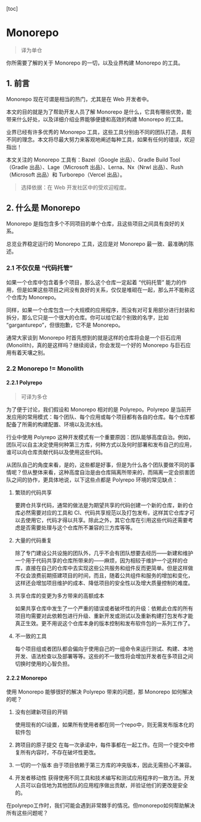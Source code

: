 [toc]

# Monorepo

> 译为单仓

你所需要了解的关于 Monorepo 的一切，以及业界构建 Monorepo 的工具。

## 1. 前言

Monorepo 现在可谓是相当的热门，尤其是在 Web 开发者中。

本文的目的就是为了帮助开发人员了解 Monorepo 是什么，它具有哪些优势，能带来什么好处，以及详细介绍业界能够便捷和高效的构建 Monorepo 的工具。

业界已经有许多优秀的 Monorepo 工具，这些工具分别由不同的团队打造，具有不同的理念。本文将尽最大努力来客观地阐述每种工具，如果有任何的错误，欢迎指出！

本文关注的 Monorepo 工具有：Bazel（Google 出品）、Gradle Build Tool（Gradle 出品）、Lage（Microsoft 出品）、Lerna、Nx（Nrwl 出品）、Rush（Microsoft 出品）和 Turborepo（Vercel 出品）。

> 选择依据：在 Web 开发社区中的受欢迎程度。

## 2. 什么是 Monorepo

Monorepo 是指包含多个不同项目的单个仓库，且这些项目之间具有良好的关系。

总览业界稳定运行的 Monorepo 工具，这应是对 Monorepo 最一致、最准确的陈述。

### 2.1 不仅仅是 “代码托管”

如果一个仓库中包含着多个项目，那么这个仓库一定起着 “代码托管” 能力的作用，但是如果这些项目之间没有良好的关系，仅仅是堆砌在一起，那么并不能称这个仓库为 Monorepo。

同样，如果一个仓库包含一个大规模的应用程序，而没有对可复用部分进行封装和拆分，那么它只是一个很大的仓库。你可以给它起个别致的名字，比如 “garganturepo”，但很抱歉，它不是 Monorepo。

通常大家谈到 Monorepo 时首先想到的就是这样的仓库将会是一个巨石应用 (Monolith)，真的是这样吗？继续阅读，你会发现一个好的 Monorepo 与巨石应用有着天壤之别。

### 2.2 Monorepo != Monolith



#### 2.2.1 Polyrepo

> 可译为多仓

为了便于讨论，我们假设和 Monorepo 相对的是 Polyrepo。Polyrepo 是当前开发应用的常用模式：每个团队、每个应用或每个项目都有各自的仓库。每个仓库都配备了所需的构建配置、环境以及流水线。

行业中使用 Polyrepo 这种开发模式有一个重要原因：团队能够高度自治。例如，团队可以自主决定使用何种第三方库，何种方式以及何时部署和发布自己的应用，谁可以向仓库贡献代码以及使用这些代码。

从团队自己的角度来看，是的，这些都是好事，但是为什么各个团队要做不同的事情呢？但从整体来看，这种高度自治是由仓库隔离所带来的，而隔离一定会损害团队之间的协作，更具体地说，以下这些点都是 Polyrepo 环境的常见缺点：

1. 繁琐的代码共享

   要跨仓共享代码，通常的做法是为期望共享的代码创建一个新的仓库，新的仓库必然需要对应的工具和 CI、代码共享规范以及打包发布，这样其它仓库才可以去使用它，代码才得以共享。除此之外，其它仓库在引用这些代码还需要考虑是否需要处理与这个仓库所不兼容的三方库等等。

2. 大量的代码重复

   除了专门建设公共设施的团队外，几乎不会有团队想要去经历——新建和维护一个用于代码共享的仓库所带来的——麻烦，因为相较于维护一个这样的仓库，直接在自己的仓库中去实现这些公共服务和组件反而更简单。但是这样做不仅会浪费前期搭建项目的时间，而且，随着公共组件和服务的增加和变化，这样还会增加项目维护的成本、降低项目的安全性以及增大质量控制的难度。

3. 共享仓库的变更为多方带来的高额成本

   如果共享仓库中发生了一个严重的错误或者破坏性的升级：依赖此仓库的所有项目均需要对此依赖包进行升级、重新开发或测试以及重新构建打包发布才能真正生效。更不用说这个仓库本身的版本控制和发布软件包的一系列工作了。

4. 不一致的工具

   每个项目组或者团队都会偏向于使用自己的一组命令来运行测试、构建、本地开发、语法检查以及部署等等。这些的不一致性将会增加开发者在多项目之间切换时使用的心智负担。

#### 2.2.2 Monorepo

使用 Monorepo 能够很好的解决 Polyrepo 带来的问题，那 Monorepo 如何解决的呢？

1. 没有创建新项目的开销

   使用现有的CI设置，如果所有使用者都在同一个repo中，则无需发布版本化的软件包

2. 跨项目的原子提交
   在每一次承诺中，每件事都在一起工作。在同一个提交中修复所有内容时，不存在破坏性更改。

3. 一切的一个版本
   由于项目依赖于第三方库的冲突版本，因此无需担心不兼容。

4. 开发者移动性
   获得使用不同工具和技术编写和测试应用程序的一致方法。开发人员可以自信地为其他团队的应用程序做出贡献，并验证他们的更改是安全的。



在polyrepo工作时，我们可能会遇到非常棘手的情况。但monorepo如何帮助解决所有这些问题呢？



















